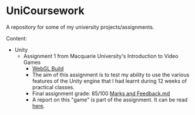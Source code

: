 # UniCoursework
A repository for some of my university projects/assignments.

Content:
* Unity
  * Assignment 1 from Macquarie University's Introduction to Video Games
    * [WebGL Build](https://r12a7s6.github.io/UniCoursework/Unity/COMP111%20Assignment%201%20WebGL%20Build/index.html)
    * The aim of this assignment is to test my ability to use the various features of the Unity engine that I had learnt during 12 weeks of practical classes.
    * Final assignment grade: 85/100 [Marks and Feedback.md](Unity%2FCOMP111%20Assignment%201%20WebGL%20Build%2FSource%2FMarks%20and%20Feedback.md)
    * A report on this "game" is part of the assignment. It can be read [here](Unity%2FCOMP111%20Assignment%201%20WebGL%20Build%2FSource%2FUnity%20Assignment%20Report.pdf).